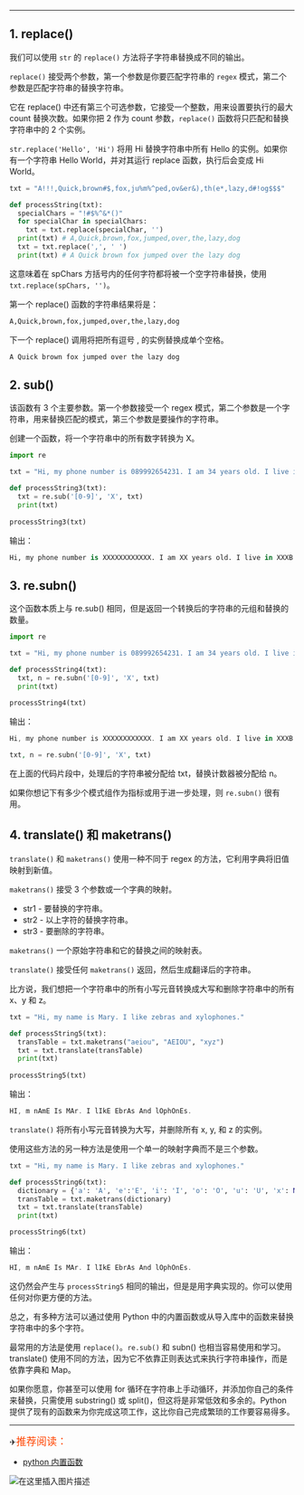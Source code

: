 


---

##  1. replace()
我们可以使用 `str` 的 `replace()` 方法将子字符串替换成不同的输出。

`replace()` 接受两个参数，第一个参数是你要匹配字符串的 `regex` 模式，第二个参数是匹配字符串的替换字符串。

它在 replace() 中还有第三个可选参数，它接受一个整数，用来设置要执行的最大 count 替换次数。如果你把 2 作为 count 参数，`replace()` 函数将只匹配和替换字符串中的 2 个实例。

`str.replace('Hello', 'Hi')` 将用 Hi 替换字符串中所有 Hello 的实例。如果你有一个字符串 Hello World，并对其运行 replace 函数，执行后会变成 Hi World。

```python
txt = "A!!!,Quick,brown#$,fox,ju%m%^ped,ov&er&),th(e*,lazy,d#!og$$$"

def processString(txt):
  specialChars = "!#$%^&*()" 
  for specialChar in specialChars:
    txt = txt.replace(specialChar, '')
  print(txt) # A,Quick,brown,fox,jumped,over,the,lazy,dog
  txt = txt.replace(',', ' ')
  print(txt) # A Quick brown fox jumped over the lazy dog  
```
这意味着在 spChars 方括号内的任何字符都将被一个空字符串替换，使用 `txt.replace(spChars, '')`。

第一个 replace() 函数的字符串结果将是：

```perl
A,Quick,brown,fox,jumped,over,the,lazy,dog
```
下一个 replace() 调用将把所有逗号 , 的实例替换成单个空格。

```perl
A Quick brown fox jumped over the lazy dog
```


##  2. sub() 
该函数有 3 个主要参数。第一个参数接受一个 regex 模式，第二个参数是一个字符串，用来替换匹配的模式，第三个参数是要操作的字符串。

创建一个函数，将一个字符串中的所有数字转换为 X。

```python
import re

txt = "Hi, my phone number is 089992654231. I am 34 years old. I live in 221B Baker Street. I have 1,000,000 in my bank account."

def processString3(txt):
  txt = re.sub('[0-9]', 'X', txt)
  print(txt)
  
processString3(txt)
```
输出：

```python
Hi, my phone number is XXXXXXXXXXXX. I am XX years old. I live in XXXB Baker Street. I have X,XXX,XXX in my bank account.
```
##  3. re.subn()
这个函数本质上与 re.sub() 相同，但是返回一个转换后的字符串的元组和替换的数量。

```python
import re

txt = "Hi, my phone number is 089992654231. I am 34 years old. I live in 221B Baker Street. I have 1,000,000 in my bank account."

def processString4(txt):
  txt, n = re.subn('[0-9]', 'X', txt)
  print(txt)
  
processString4(txt)
```
输出：

```powershell
Hi, my phone number is XXXXXXXXXXXX. I am XX years old. I live in XXXB Baker Street. I have X,XXX,XXX in my bank account.'
```

```php
txt, n = re.subn('[0-9]', 'X', txt)
```
在上面的代码片段中，处理后的字符串被分配给 txt，替换计数器被分配给 n。

如果你想记下有多少个模式组作为指标或用于进一步处理，则 `re.subn()` 很有用。

##  4. translate() 和 maketrans()
`translate()` 和 `maketrans()` 使用一种不同于 regex 的方法，它利用字典将旧值映射到新值。

`maketrans()` 接受 3 个参数或一个字典的映射。

 - str1 - 要替换的字符串。
 - str2 - 以上字符的替换字符串。
 - str3 - 要删除的字符串。

`maketrans()` 一个原始字符串和它的替换之间的映射表。

`translate()` 接受任何 `maketrans()` 返回，然后生成翻译后的字符串。

比方说，我们想把一个字符串中的所有小写元音转换成大写和删除字符串中的所有 x、y 和 z。

```python
txt = "Hi, my name is Mary. I like zebras and xylophones."

def processString5(txt):
  transTable = txt.maketrans("aeiou", "AEIOU", "xyz")
  txt = txt.translate(transTable)
  print(txt)
  
processString5(txt)
```
输出：

```powershell
HI, m nAmE Is MAr. I lIkE EbrAs And lOphOnEs.
```
`translate()` 将所有小写元音转换为大写，并删除所有 x, y, 和 z 的实例。

使用这些方法的另一种方法是使用一个单一的映射字典而不是三个参数。

```python
txt = "Hi, my name is Mary. I like zebras and xylophones."

def processString6(txt):
  dictionary = {'a': 'A', 'e':'E', 'i': 'I', 'o': 'O', 'u': 'U', 'x': None, 'y': None, 'z': None}
  transTable = txt.maketrans(dictionary)
  txt = txt.translate(transTable)
  print(txt)

processString6(txt)
```
输出：

```powershell
HI, m nAmE Is MAr. I lIkE EbrAs And lOphOnEs.
```

这仍然会产生与 `processString5` 相同的输出，但是是用字典实现的。你可以使用任何对你更方便的方法。

总之，有多种方法可以通过使用 Python 中的内置函数或从导入库中的函数来替换字符串中的多个字符。

最常用的方法是使用 `replace()`。`re.sub()` 和 subn() 也相当容易使用和学习。translate() 使用不同的方法，因为它不依靠正则表达式来执行字符串操作，而是依靠字典和 Map。

如果你愿意，你甚至可以使用 for 循环在字符串上手动循环，并添加你自己的条件来替换，只需使用 substring() 或 split()，但这将是非常低效和多余的。Python 提供了现有的函数来为你完成这项工作，这比你自己完成繁琐的工作要容易得多。

---

✈<font color=	#FF4500 size=4 style="font-family:Courier New">推荐阅读：</font>


 - [python 内置函数](https://blog.csdn.net/xixihahalelehehe/article/details/104913051)

![在这里插入图片描述](https://i-blog.csdnimg.cn/blog_migrate/24b31ac173f842481ba1ac0b918bdda6.gif#pic_center)

